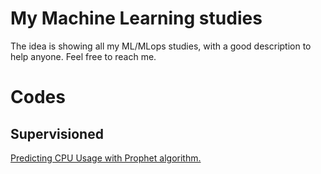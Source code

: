 # My Machine Learning studies
The idea is showing all my ML/MLops studies, with a good description to help anyone.
Feel free to reach me.

# Codes
## Supervisioned
[Predicting CPU Usage with Prophet algorithm.](Supervisioned/MLTimeSeries_Prophet.ipynb)